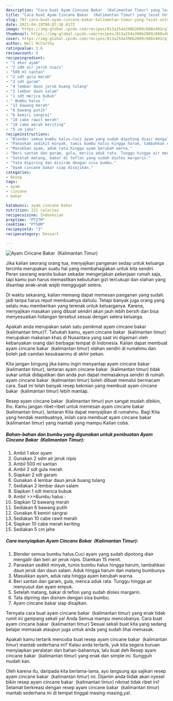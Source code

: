 ```yaml
---
description: "Cara buat Ayam Cincane Bakar  (Kalimantan Timur) yang lezat Untuk Jualan"
title: "Cara buat Ayam Cincane Bakar  (Kalimantan Timur) yang lezat Untuk Jualan"
slug: 767-cara-buat-ayam-cincane-bakar-kalimantan-timur-yang-lezat-untuk-jualan
date: 2021-04-19T08:07:16.617Z
image: https://img-global.cpcdn.com/recipes/813a254a390b2009/680x482cq70/ayam-cincane-bakar-kalimantan-timur-foto-resep-utama.jpg
thumbnail: https://img-global.cpcdn.com/recipes/813a254a390b2009/680x482cq70/ayam-cincane-bakar-kalimantan-timur-foto-resep-utama.jpg
cover: https://img-global.cpcdn.com/recipes/813a254a390b2009/680x482cq70/ayam-cincane-bakar-kalimantan-timur-foto-resep-utama.jpg
author: Nell McCarthy
ratingvalue: 3.6
reviewcount: 8
recipeingredient:
- "1 ekor ayam"
- "2 sdm air jeruk nipis"
- "500 ml santan"
- "2 sdt gula merah"
- "2 sdt garam"
- "4 lembar daun jeruk buang tulang"
- "2 lembar daun salam"
- "1 sdt merica bubuk"
- " Bumbu halus "
- "12 bawang merah"
- "6 bawang putih"
- "6 kemiri sangrai"
- "10 cabe rawit merah"
- "10 cabe merah keriting"
- "5 cm jahe"
recipeinstructions:
- "Blender semua bumbu halus.Cuci ayam yang sudah dipotong diair mengalir dan beri air jeruk nipis. Diamkan 15 menit."
- "Panaskan sedikit minyak, tumis bumbu halus hingga harum, tambahkan daun jeruk dan daun salam. Aduk hingga harum dan matang bumbunya."
- "Masukkan ayam, aduk rata hingga ayam berubah warna."
- "Beri santan dan garam, gula, merica aduk rata. Tunggu hingga air menyusut dan ayam empuk."
- "Setelah matang, bakar di teflon yang sudah dioles margarin."
- "Tata dipiring dan disiram dengan sisa bumbu."
- "Ayam cincane bakar siap disajikan."
categories:
- Resep
tags:
- ayam
- cincane
- bakar

katakunci: ayam cincane bakar 
nutrition: 221 calories
recipecuisine: Indonesian
preptime: "PT27M"
cooktime: "PT50M"
recipeyield: "3"
recipecategory: Dessert

---
```



![Ayam Cincane Bakar  (Kalimantan Timur)](https://img-global.cpcdn.com/recipes/813a254a390b2009/680x482cq70/ayam-cincane-bakar-kalimantan-timur-foto-resep-utama.jpg)

Jika kalian seorang orang tua, menyajikan panganan sedap untuk keluarga tercinta merupakan suatu hal yang membahagiakan untuk kita sendiri. Peran seorang  wanita bukan sekadar mengerjakan pekerjaan rumah saja, tapi kamu pun harus memastikan kebutuhan gizi tercukupi dan olahan yang disantap anak-anak wajib menggugah selera.

Di waktu  sekarang, kalian memang dapat memesan panganan yang sudah jadi tanpa harus repot membuatnya dahulu. Tetapi banyak juga orang yang selalu mau memberikan yang terenak untuk keluarganya. Karena, menyajikan masakan yang dibuat sendiri akan jauh lebih bersih dan bisa menyesuaikan hidangan tersebut sesuai dengan selera keluarga. 



Apakah anda merupakan salah satu penikmat ayam cincane bakar  (kalimantan timur)?. Tahukah kamu, ayam cincane bakar  (kalimantan timur) merupakan makanan khas di Nusantara yang saat ini digemari oleh kebanyakan orang dari berbagai tempat di Indonesia. Kalian dapat membuat ayam cincane bakar  (kalimantan timur) olahan sendiri di rumahmu dan boleh jadi camilan kesukaanmu di akhir pekan.

Kita jangan bingung jika kamu ingin menyantap ayam cincane bakar  (kalimantan timur), lantaran ayam cincane bakar  (kalimantan timur) tidak sukar untuk didapatkan dan anda pun dapat memasaknya sendiri di rumah. ayam cincane bakar  (kalimantan timur) boleh dibuat memalui bermacam cara. Saat ini telah banyak resep kekinian yang membuat ayam cincane bakar  (kalimantan timur) lebih mantap.

Resep ayam cincane bakar  (kalimantan timur) pun sangat mudah dibikin, lho. Kamu jangan ribet-ribet untuk memesan ayam cincane bakar  (kalimantan timur), lantaran Kita dapat menyajikan di rumahmu. Bagi Kita yang hendak membuatnya, inilah cara membuat ayam cincane bakar  (kalimantan timur) yang mantab yang mampu Kalian coba.

<!--inarticleads1-->

##### Bahan-bahan dan bumbu yang digunakan untuk pembuatan Ayam Cincane Bakar  (Kalimantan Timur):

1. Ambil 1 ekor ayam
1. Gunakan 2 sdm air jeruk nipis
1. Ambil 500 ml santan
1. Ambil 2 sdt gula merah
1. Siapkan 2 sdt garam
1. Gunakan 4 lembar daun jeruk buang tulang
1. Sediakan 2 lembar daun salam
1. Siapkan 1 sdt merica bubuk
1. Ambil  &gt;&gt;&gt;Bumbu halus :
1. Siapkan 12 bawang merah
1. Sediakan 6 bawang putih
1. Gunakan 6 kemiri sangrai
1. Sediakan 10 cabe rawit merah
1. Siapkan 10 cabe merah keriting
1. Sediakan 5 cm jahe




<!--inarticleads2-->

##### Cara menyiapkan Ayam Cincane Bakar  (Kalimantan Timur):

1. Blender semua bumbu halus.Cuci ayam yang sudah dipotong diair mengalir dan beri air jeruk nipis. Diamkan 15 menit.
1. Panaskan sedikit minyak, tumis bumbu halus hingga harum, tambahkan daun jeruk dan daun salam. Aduk hingga harum dan matang bumbunya.
1. Masukkan ayam, aduk rata hingga ayam berubah warna.
1. Beri santan dan garam, gula, merica aduk rata. Tunggu hingga air menyusut dan ayam empuk.
1. Setelah matang, bakar di teflon yang sudah dioles margarin.
1. Tata dipiring dan disiram dengan sisa bumbu.
1. Ayam cincane bakar siap disajikan.




Ternyata cara buat ayam cincane bakar  (kalimantan timur) yang enak tidak rumit ini gampang sekali ya! Anda Semua mampu mencobanya. Cara buat ayam cincane bakar  (kalimantan timur) Sesuai sekali buat kita yang sedang belajar memasak ataupun juga untuk anda yang sudah lihai memasak.

Apakah kamu tertarik mencoba buat resep ayam cincane bakar  (kalimantan timur) mantab sederhana ini? Kalau anda tertarik, yuk kita segera buruan menyiapkan peralatan dan bahan-bahannya, lalu buat deh Resep ayam cincane bakar  (kalimantan timur) yang enak dan simple ini. Sungguh mudah kan. 

Oleh karena itu, daripada kita berlama-lama, ayo langsung aja sajikan resep ayam cincane bakar  (kalimantan timur) ini. Dijamin anda tiidak akan nyesel bikin resep ayam cincane bakar  (kalimantan timur) nikmat tidak ribet ini! Selamat berkreasi dengan resep ayam cincane bakar  (kalimantan timur) mantab sederhana ini di tempat tinggal masing-masing,ya!.


